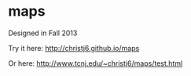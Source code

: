 maps
====
Designed in Fall 2013

Try it here: http://christj6.github.io/maps

Or here: http://www.tcnj.edu/~christj6/maps/test.html
